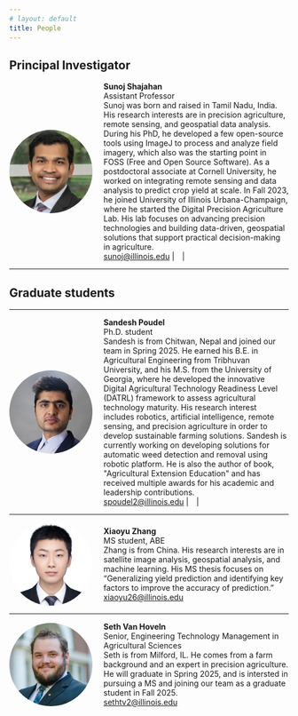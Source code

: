 ```yaml
---
# layout: default
title: People
---
```

<!-- 
      Sunoj was born and raised in Tamil Nadu, India, where he completed his undergraduate and master’s studies at Tamil Nadu Agricultural University, Coimbatore. His interest in sensing and automation began during his master’s work with FT-NIR spectroscopy. During his PhD at North Dakota State University, he developed four software tools for processing field images using FOSS, ImageJ. As a postdoctoral associate at Cornell University, he worked on remote sensing and data analysis for crop yield prediction. Sunoj joined UIUC in Fall 2023, and started the Digital Precision Agriculture Lab, which focuses on developing AI-driven, geospatial solutions for data-driven agriculture and precision technologies.  -->

<!-- # Our team -->

## Principal Investigator

<div style="display: flex; align-items: center;">
    <img src="images/headshots/Sunoj_2024_headshot.jpg" alt="Sunoj Shajahan" style="width: 150px; height: 150px; border-radius: 50%; margin-right: 20px;">
    <div>
        <strong>Sunoj Shajahan </strong><br>
        Assistant Professor  <br>
        Sunoj was born and raised in Tamil Nadu, India. His research interests are in precision agriculture, remote sensing, and geospatial data analysis. During his PhD, he developed a few open-source tools using ImageJ to process and analyze field imagery, which also was the starting point in FOSS (Free and Open Source Software). As a postdoctoral associate at Cornell University, he worked on integrating remote sensing and data analysis to predict crop yield at scale. In Fall 2023, he joined University of Illinois Urbana-Champaign, where he started the Digital Precision Agriculture Lab. His lab focuses on advancing precision technologies and building data-driven, geospatial solutions that support practical decision-making in agriculture. <br>
        <a href="mailto:sunoj@illinois.edu">sunoj@illinois.edu</a> | <a href="https://www.linkedin.com/in/sunoj-shajahan-ph-d-23606190/" style="margin-left: 10px;"><i class="fab fa-linkedin"></i></a> | <a href="https://scholar.google.com/citations?user=PSu2s7YAAAAJ&hl=en" style="margin-left: 10px;"><i class="fa-brands fa-google-scholar"></i></a>
    </div>
</div>

---

## Graduate students
<!-- Lora -->

<!-- <div style="display: flex; align-items: center;">
    <img src="images/headshots/Lora_headshot.jpg" alt="Lora Mohanty" style="width: 150px; height: 150px; border-radius: 50%; margin-right: 20px;">
    <div>
        <strong>Lora Mohanty </strong><br>
        Ph.D. student  <br>
        Lora is from Bhubaneswar, India. She completed her M.Tech. in Agro and Rural Technology at IIT Guwahati in 2024 and joined our team in Fall 2024. Her masters research included development of a micro-reactor using Computational Fluid Dynamics which enhances the synthesis of ammonia compared to  the existing reactors. Her research interests are on artificial intelligence, remote sensing, Ag robotics, and precision agriculture and their applications for the development of farmer friendly resources. She is currently working on the use of Synthetic Aperture Radar (SAR) in agricultural applications.<br>
        <a href="mailto:loram3@illinois.edu">loram3@illinois.edu</a> | <a href="https://www.linkedin.com/in/lora-mohanty-aa4301249/" style="margin-left: 10px;"><i class="fab fa-linkedin"></i></a>  
    </div>
</div> -->

---
<!-- Sandesh -->

<div style="display: flex; align-items: center;">
    <img src="images/headshots/Sandesh_headshot.jpg" alt="Sandesh Poudel" style="width: 150px; height: 150px; border-radius: 50%; margin-right: 20px;">
    <div>
        <strong>Sandesh Poudel </strong><br>
        Ph.D. student  <br>
        Sandesh is from Chitwan, Nepal and joined our team in Spring 2025. He earned his B.E. in Agricultural Engineering from Tribhuvan University, and his M.S. from the University of Georgia, where he developed the innovative Digital Agricultural Technology Readiness Level (DATRL) framework to assess agricultural technology maturity. His research interest includes robotics, artificial intelligence, remote sensing, and precision agriculture in order to develop sustainable farming solutions. Sandesh is currently working on developing solutions for automatic weed detection and removal using robotic platform. He is also the author of book, "Agricultural Extension Education" and has received multiple awards for his academic and leadership contributions. <br>
        <a href="mailto:spoudel2@illinois.edu">spoudel2@illinois.edu</a> | <a href="https://www.linkedin.com/in/sandesh-poudel-733b59110/" style="margin-left: 10px;"><i class="fab fa-linkedin"></i></a> | <a href="https://scholar.google.com/citations?user=LH3_qT0AAAAJ&hl=en" style="margin-left: 10px;"><i class="fa-brands fa-google-scholar"></i></a> 
    </div>
</div>

---

<!-- Zhang -->

<div style="display: flex; align-items: center;">
    <img src="images/headshots/Zhang_headshot.jpg" alt="Xiaoyu Zhang" style="width: 150px; height: 150px; border-radius: 50%; margin-right: 20px;">
    <div>
        <strong>Xiaoyu Zhang </strong><br>
        MS student, ABE  <br>
        Zhang is from China. His research interests are in satellite image analysis, geospatial analysis, and machine learning. His MS thesis focuses on “Generalizing yield prediction and identifying key factors to improve the accuracy of prediction.”  <br>
        <a href="mailto:xiaoyu26@illinois.edu">xiaoyu26@illinois.edu</a>
    </div>
</div>

---

<!-- Seth -->
<div style="display: flex; align-items: center;">
    <img src="images/headshots/Seth_headshot.jpg" alt="Person 1" style="width: 150px; height: 150px; border-radius: 50%; margin-right: 20px;">
    <div>
        <strong>Seth Van Hoveln </strong><br>
        Senior, Engineering Technology Management in Agricultural Sciences  <br>
        Seth is from Milford, IL. He comes from a farm background and an expert in precision agriculture. He will graduate in Spring 2025, and is intersted in pursuing a MS and joining our team as a graduate student in Fall 2025. <br>
        <a href="mailto:sethtv2@illinois.edu">sethtv2@illinois.edu</a>        
    </div>
</div>


<!-- Abhi -->

<!-- <div style="display: flex; align-items: center;">
    <img src="images/headshots/Abhi_headshot.jpg" alt="Xiaoyu Zhang" style="width: 150px; height: 150px; border-radius: 50%; margin-right: 20px;">
    <div>
        <strong>Abhinav Pagadala </strong><br>
        MS student, Statistics and Data Science  <br>
        Abhi is from Manhattan, KS. He is part of the AIFARMS project on mechanical weeding project on horseradish. With his expertise, he is training and testing a few detection and segmentation models for navigation and weed removal. He is also finetuning certain models to make it light-weight and can run on smaller edge computing device. <br>
        <a href="mailto:asp14@illinois.edu">asp14@illinois.edu</a> | <a href="https://www.linkedin.com/in/abhinav-pagadala-5201bb231/" style="margin-left: 10px;"><i class="fab fa-linkedin"></i></a> 
    </div>
</div>

--- -->


<!-- Janmejay -->

<!-- <div style="display: flex; align-items: center;">
    <img src="images/headshots/Janmejay_headshot.jpg" alt="Xiaoyu Zhang" style="width: 150px; height: 150px; border-radius: 50%; margin-right: 20px;">
    <div>
        <strong>Janmejay Rathi </strong><br>
        MS, Robotics and Autonomy  <br>
        Janmejay is from Nagpur, India. He completed his B.E. in Computer Science and Engineering from Shri Ramdeobaba College of Engineering and Management, Nagpur and pursued his MS at UIUC. He graduated in Fall 2024 and joined our team as Robotics Engineer in Spring 2025. He is passionate about robotics and working on integrating components for a horseradish weeding project. <br>
        <a href="mailto:email@example.com">jurathi2@illinois.edu</a> | <a href="https://www.linkedin.com/in/janmejayrathi/" style="margin-left: 10px;"><i class="fab fa-linkedin"></i></a> 
    </div>
</div>

--- -->

<!-- ## Undergraduate students -->

<!-- Hannah -->
<!-- <div style="display: flex; align-items: center;">
    <img src="images/headshots/Hannah_headshot.jpg" alt="Person 1" style="width: 150px; height: 150px; border-radius: 50%; margin-right: 20px;">
    <div>
        <strong>Hannah Surya Sundararajan </strong><br>
        Junior, Agricultural and Biological Engineering  <br>
        Hannah is from Greater Milwaukee, WI. She is pursuing a dual degree in Agricultural & Biological Engineering and Spanish at the University of Illinois Urbana-Champaign, minoring in Geography and Geographic Information Sciences. She was also enlisted for 4 years in the Air National Guard as an Engineering Technician. In Fall 2024, she was selected as a NASA DEVELOP intern. <br>
        <a href="mailto:hss5@illinois.edu">hss5@illinois.edu</a> | <a href="https://www.linkedin.com/in/hannah-sundararajan/" style="margin-left: 10px;"><i class="fab fa-linkedin"></i></a>
    </div>
</div>

--- -->



<!-- Advait -->
<!-- <div style="display: flex; align-items: center;">
    <img src="images/headshots/profile_photo_template.jpg" alt="Person 1" style="width: 150px; height: 150px; border-radius: 50%; margin-right: 20px;">
    <div>
        <strong>Advait Talhayani </strong><br>
        Sophomore, Computer Science  <br>
        Adviat is from Mumbai, India. He works on a project focusing on developing a segmetation model for identifying corn ears from a video footage collected on a combine harvester. <br>
        <a href="mailto:advaitt3@illinois.edu">advaitt3@illinois.edu</a>        
    </div>
</div>

--- -->

<!-- ## Past students -->
<!-- Jusjeev
<div style="display: flex; align-items: center;">
    <img src="images/headshots/Jusjeev_headshot.jpg" alt="Person 1" style="width: 150px; height: 150px; border-radius: 50%; margin-right: 20px;">
    <div>
        <strong>Jusjeev Bhurjee </strong><br>
        Senior, Computer Science  <br>
        Jusjeev is from New Delhi, India. He has spent most of his time outside of India, pursuing his schooling in Argentina. He is involved in the robotics project and has been developing an autonomous navigation algorithm for the Amiga Platform. <br>
        <a href="mailto:bhurjee2@illinois.edu">bhurjee2@illinois.edu</a> | <a href="https://www.linkedin.com/in/jusjeevsingh/" style="margin-left: 10px;"><i class="fab fa-linkedin"></i></a>        
    </div>
</div> -->
